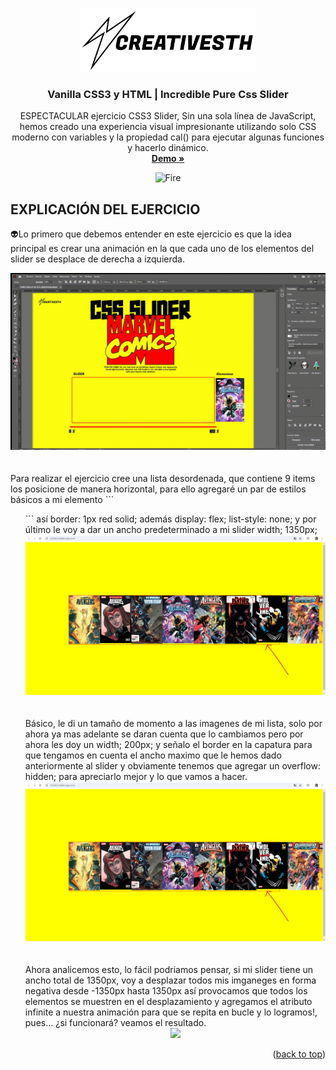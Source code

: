 <a id="readme-top"></a>
<!-- PROJECT LOGO -->
<div align="center">
  <a href="https://www.linkedin.com/in/creativesth/">
    <img src="assets/img/logo.svg" alt="Logo" width="280">
  </a>

  <h3 align="center">Vanilla CSS3 y HTML | Incredible Pure Css Slider</h3>

  <p align="center">
    ESPECTACULAR ejercicio CSS3 Slider, Sin una sola línea de JavaScript, hemos creado una experiencia visual impresionante utilizando solo CSS moderno con variables y la propiedad cal() para ejecutar algunas funciones y hacerlo dinámico.
    <br />
    <a href="https://creativesth.github.io/Incredible-Pure-Css-Slider-/"><strong>Demo »</strong></a>
    <br />
  </p>
</div>

  <!-- ABOUT THE PROJECT -->
<div align="center">
  <img src="https://user-images.githubusercontent.com/74038190/216122041-518ac897-8d92-4c6b-9b3f-ca01dcaf38ee.png" alt="Fire" width="120" />
</div>

## EXPLICACIÓN DEL EJERCICIO

👽Lo primero que debemos entender en este ejercicio es que la idea principal es crear una animación en la que cada uno de los elementos del slider se desplace de derecha a izquierda.
<div align="center">
  <img src="/assets/img/readme/ejemplo1.gif"/>
</div>
<br>
<br>
Para realizar el ejercicio cree una lista desordenada, que contiene 9 items los posicione de manera horizontal, para ello agregaré un par de estilos básicos a mi elemento ```<ul>``` así border: 1px red solid; además display: flex; list-style: none; y por último le voy a dar un ancho predeterminado a mi slider width; 1350px; 
<div align="center">
  <img src="/assets/img/readme/2.png"/>
</div>
<br><br>
Básico, le di un tamaño de momento a las imagenes de mi lista, solo por ahora ya mas adelante se daran cuenta que lo cambiamos pero por ahora les doy un width; 200px; y señalo el border en la capatura para que tengamos en cuenta el ancho maximo que le hemos dado anteriormente al slider y obviamente tenemos que agregar un overflow: hidden; para apreciarlo mejor y lo que vamos a hacer. 

<div align="center">
  <img src="/assets/img/readme/2.png"/>
</div>
<br>
<br>
Ahora analicemos esto, lo fácil podriamos pensar, si mi slider tiene un ancho total de 1350px, voy a desplazar todos mis imganeges en forma negativa desde -1350px hasta 1350px así provocamos que todos los elementos se muestren en el desplazamiento y agregamos el atributo infinite a nuestra animación para que se repita en bucle y lo logramos!, pues… ¿si funcionará? veamos el resultado.

<div align="center">
  <img src="/assets/img/readme/ejemplo2.gif"/>
</div>
<p align="right">(<a href="#readme-top">back to top</a>)</p>

